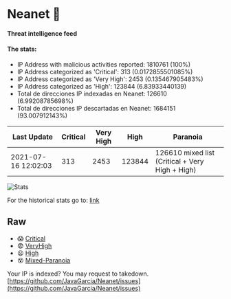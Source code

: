 # Neanet :hocho:
#### Threat intelligence feed
#### The stats:

- IP Address with malicious activities reported: 1810761 (100%)
- IP Address categorized as 'Critical':  313 (0.0172855501085%)
- IP Address categorized as 'Very High':  2453 (0.135467905483%)
- IP Address categorized as 'High':  123844 (6.83933440139)
- Total de direcciones IP indexadas en Neanet:  126610 (6.99208785698%)
- Total de direcciones IP descartadas en Neanet:  1684151 (93.007912143%)

| Last Update | Critical | Very High | High | Paranoia |
| --- | --- | --- | --- | --- |
| 2021-07-16 12:02:03 | 313 | 2453 | 123844 | 126610 mixed list (Critical + Very High + High)|

![Stats](https://docs.google.com/spreadsheets/d/e/2PACX-1vSnaNMIXVabIpDJjufMlzH7poXnshF3mgd8Is1g9ytUEzVsP5my4Trn8f-xkoLLQ38xpL3HtmUexLo6/pubchart?oid=501124687&format=image)

For the historical stats go to: [link](/stats.csv)
## Raw
- :scream: [Critical](https://raw.githubusercontent.com/JavaGarcia/Neanet/master/blacklists/neanet_critical.txt)
- :fearful: [VeryHigh](https://raw.githubusercontent.com/JavaGarcia/Neanet/master/blacklists/neanet_veryHigh.txtt)
- :frowning: [High](https://raw.githubusercontent.com/JavaGarcia/Neanet/master/blacklists/neanet_high.txt)
- :dizzy_face: [Mixed-Paranoia](https://raw.githubusercontent.com/JavaGarcia/Neanet/master/blacklists/neanet_all.txt)


Your IP is indexed? You may request to takedown. [https://github.com/JavaGarcia/Neanet/issues](https://github.com/JavaGarcia/Neanet/issues)





















































































































































































































































































































































































































































































































































































































































































































































































































































































































































































































































































































































































































































































































































































































































































































































































































































































































































































































































































































































































































































































































































































































































































































































































































































































































































































































































































































































































































































































































































































































































































































































































































































































































































































































































































































































































































































































































































































































































































































































































































































































































































































































































































































































































































































































































































































































































































































































































































































































































































































































































































































































































































































































































































































































































































































































































































































































































































































































































































































































































































































































































































































































































































































































































































































































































































































































































































































































































































































































































































































































































































































































































































































































































































































































































































































































































































































































































































































































